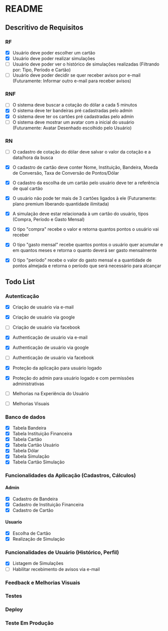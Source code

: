 # README

## Descritivo de Requisitos

### RF

- [x] Usuário deve poder escolher um cartão
- [x] Usuário deve poder realizar simulações
- [ ] Usuário deve poder ver o histórico de simulações realizadas (Filtrando por: Tipo, Período e Cartão)
- [ ] Usuário deve poder decidir se quer receber avisos por e-mail (Futuramente: Informar outro e-mail para receber avisos)

### RNF

- [ ] O sistema deve buscar a cotação do dólar a cada 5 minutos
- [x] O sistema deve ter bandeiras pré cadastradas pelo admin
- [x] O sistema deve ter os cartões pré cadastradas pelo admin
- [ ] O sistema deve mostrar um avatar com a inicial do usuário (Futuramente: Avatar Desenhado escolhido pelo Usuário)

### RN

- [ ] O cadastro de cotação do dólar deve salvar o valor da cotação e a data/hora da busca
- [x] O cadastro de cartão deve conter Nome, Instituição, Bandeira, Moeda de Conversão, Taxa de Conversão de Pontos/Dólar
- [x] O cadastro da escolha de um cartão pelo usuário deve ter a referência de qual cartão
- [x] O usuário não pode ter mais de 3 cartões ligados à ele (Futuramente: plano premium liberando quantidade ilimitada)

- [x] A simulação deve estar relacionada à um cartão do usuário, tipos (Compra, Período e Gasto Mensal)
- [x] O tipo "compra" recebe o valor e retorna quantos pontos o usuário vai receber
- [x] O tipo "gasto mensal" recebe quantos pontos o usuário quer acumular e em quantos meses e retorna o quanto deverá ser gasto mensalmente
- [x] O tipo "período" recebe o valor do gasto mensal e a quantidade de pontos almejada e retorna o período que será necessário para alcançar

## Todo List

### Autenticação

- [x] Criação de usuário via e-mail
- [x] Criação de usuário via google
- [ ] Criação de usuário via facebook

- [x] Authenticação de usuário via e-mail
- [x] Authenticação de usuário via google
- [ ] Authenticação de usuário via facebook

- [x] Proteção da aplicação para usuário logado
- [x] Proteção do admin para usuário logado e com permissões administrativas

- [ ] Melhorias na Experiência do Usuário
- [ ] Melhorias Visuais

### Banco de dados

- [x] Tabela Bandeira
- [x] Tabela Instituição Financeira
- [x] Tabela Cartão
- [x] Tabela Cartão Usuário
- [x] Tabela Dólar
- [x] Tabela Simulação
- [x] Tabela Cartão Simulação

### Funcionalidades da Aplicação (Cadastros, Cálculos)

#### Admin

- [x] Cadastro de Bandeira
- [x] Cadastro de Instituição Financeira
- [x] Cadastro de Cartão

#### Usuario

- [x] Escolha de Cartão
- [x] Realização de Simulação

### Funcionalidades de Usuário (Histórico, Perfil)

- [x] Listagem de Simulações
- [ ] Habilitar recebimento de avisos via e-mail

### Feedback e Melhorias Visuais

### Testes

### Deploy

### Teste Em Produção
